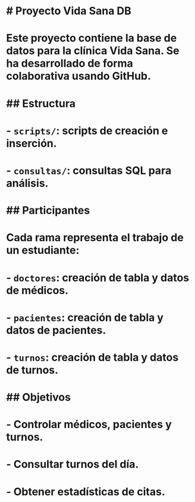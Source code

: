 # \# Proyecto Vida Sana DB

# 

# Este proyecto contiene la base de datos para la clínica Vida Sana. Se ha desarrollado de forma colaborativa usando GitHub.

# 

# \## Estructura

# 

# \- `scripts/`: scripts de creación e inserción.

# \- `consultas/`: consultas SQL para análisis.

# 

# \## Participantes

# 

# Cada rama representa el trabajo de un estudiante:

# \- `doctores`: creación de tabla y datos de médicos.

# \- `pacientes`: creación de tabla y datos de pacientes.

# \- `turnos`: creación de tabla y datos de turnos.

# 

# \## Objetivos

# 

# \- Controlar médicos, pacientes y turnos.

# \- Consultar turnos del día.

# \- Obtener estadísticas de citas.

